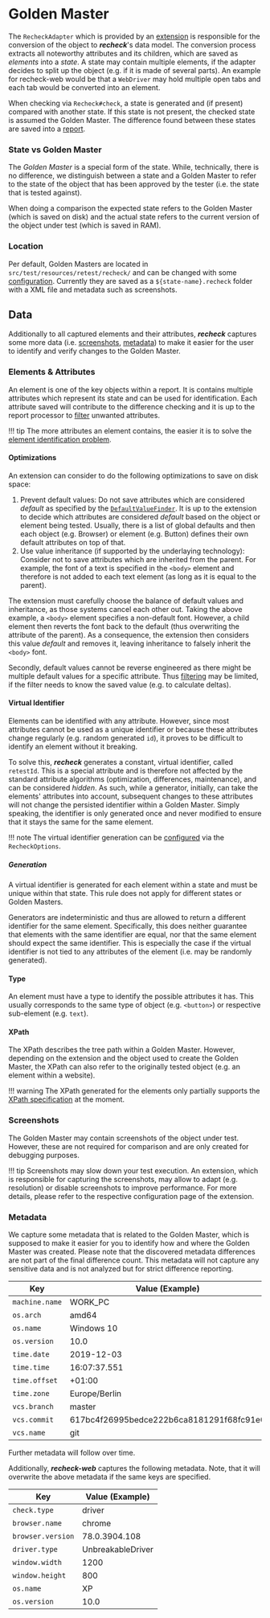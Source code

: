 # Golden Master

The `RecheckAdapter` which is provided by an [extension](../introduction/installation.md) is responsible for the conversion of the object to ***recheck***'s data model. The conversion process extracts all noteworthy attributes and its children, which are saved as *elements* into a *state*. A state may contain multiple elements, if the adapter decides to split up the object (e.g. if it is made of several parts). An example for recheck-web would be that a `WebDriver` may hold multiple open tabs and each tab would be converted into an element.

When checking via `Recheck#check`, a state is generated and (if present) compared with another state. If this state is not present, the checked state is assumed the Golden Master. The difference found between these states are saved into a [report](report.md).

### State vs Golden Master

The *Golden Master* is a special form of the state. While, technically, there is no difference, we distinguish between a state and a Golden Master to refer to the state of the object that has been approved by the tester (i.e. the state that is tested against). 

When doing a comparison the expected state refers to the Golden Master (which is saved on disk) and the actual state refers to the current version of the object under test (which is saved in RAM).

### Location

Per default, Golden Masters are located in `src/test/resources/retest/recheck/` and can be changed with some [configuration](../usage/configuration.md). Currently they are saved as a `${state-name}.recheck` folder with a XML file and metadata such as screenshots.

## Data

Additionally to all captured elements and their attributes, ***recheck*** captures some more data (i.e. [screenshots](#screenshots), [metadata](#metadata)) to make it easier for the user to identify and verify changes to the Golden Master.

### Elements & Attributes

An element is one of the key objects within a report. It is contains multiple attributes which represent its state and can be used for identification. Each attribute saved will contribute to the difference checking and it is up to the report processor to [filter](../usage/filter.md) unwanted attributes.

!!! tip
    The more attributes an element contains, the easier it is to solve the [element identification problem](../../recheck-web/element-identification-problem.md).

#### Optimizations

An extension can consider to do the following optimizations to save on disk space:

1. Prevent default values: Do not save attributes which are considered *default* as specified by the [`DefaultValueFinder`](https://github.com/retest/recheck/blob/master/src/main/java/de/retest/recheck/ui/DefaultValueFinder.java). It is up to the extension to decide which attributes are considered *default* based on the object or element being tested. Usually, there is a list of global defaults and then each object (e.g. Browser) or element (e.g. Button) defines their own default attributes on top of that.
1. Use value inheritance (if supported by the underlaying technology): Consider not to save attributes which are inherited from the parent. For example, the font of a text is specified in the `<body>` element and therefore is not added to each text element (as long as it is equal to the parent). 

The extension must carefully choose the balance of default values and inheritance, as those systems cancel each other out. Taking the above example, a `<body>` element specifies a non-default font. However, a child element then reverts the font back to the default (thus overwriting the attribute of the parent). As a consequence, the extension then considers this value *default* and removes it, leaving inheritance to falsely inherit the `<body>` font.

Secondly, default values cannot be reverse engineered as there might be multiple default values for a specific attribute. Thus [filtering](../usage/filter.md) may be limited, if the filter needs to know the saved value (e.g. to calculate deltas).

#### Virtual Identifier

Elements can be identified with any attribute. However, since most attributes cannot be used as a unique identifier or because these attributes change regularly (e.g. random generated `id`), it proves to be difficult to identify an element without it breaking. 

To solve this, ***recheck*** generates a constant, virtual identifier, called `retestId`. This is a special attribute and is therefore not affected by the standard attribute algorithms (optimization, differences, maintenance), and can be considered *hidden*. As such, while a generator, initially, can take the elements' attributes into account, subsequent changes to these attributes will not change the persisted identifier within a Golden Master. Simply speaking, the identifier is only generated once and never modified to ensure that it stays the same for the same element.

!!! note
    The virtual identifier generation can be [configured](./../usage/configuration.md#options) via the `RecheckOptions`.

##### Generation

A virtual identifier is generated for each element within a state and must be unique within that state. This rule does not apply for different states or Golden Masters.

Generators are indeterministic and thus are allowed to return a different identifier for the same element. Specifically, this does neither guarantee that elements with the same identifier are equal, nor that the same element should expect the same identifier. This is especially the case if the virtual identifier is not tied to any attributes of the element (i.e. may be randomly generated).

#### Type

An element must have a type to identify the possible attributes it has. This usually corresponds to the same type of object (e.g. `<button>`) or respective sub-element (e.g. `text`).

#### XPath

The XPath describes the tree path within a Golden Master. However, depending on the extension and the object used to create the Golden Master, the XPath can also refer to the originally tested object (e.g. an element within a website).

!!! warning
    The XPath generated for the elements only partially supports the [XPath specification](https://www.w3.org/TR/xpath/all/) at the moment.

### Screenshots

The Golden Master may contain screenshots of the object under test. However, these are not required for comparison and are only created for debugging purposes. 

!!! tip
    Screenshots may slow down your test execution. An extension, which is responsible for capturing the screenshots, may allow to adapt (e.g. resolution) or disable screenshots to improve performance. For more details, please refer to the respective configuration page of the extension.

### Metadata

We capture some metadata that is related to the Golden Master, which is supposed to make it easier for you to identify how and where the Golden Master was created. Please note that the discovered metadata differences are not part of the final difference count. This metadata will not capture any sensitive data and is not analyzed but for strict difference reporting.

| Key            | Value (Example)                          |
| -------------- | ---------------------------------------- |
| `machine.name` | WORK_PC                                  |
| `os.arch`      | amd64                                    |
| `os.name`      | Windows 10                               |
| `os.version`   | 10.0                                     |
| `time.date`    | 2019-12-03                               |
| `time.time`    | 16:07:37.551                             |
| `time.offset`  | +01:00                                   |
| `time.zone`    | Europe/Berlin                            |
| `vcs.branch`   | master                                   |
| `vcs.commit`   | 617bc4f26995bedce222b6ca8181291f68fc91e0 |
| `vcs.name`     | git                                      |

Further metadata will follow over time.

Additionally, ***recheck-web*** captures the following metadata. Note, that it will overwrite the above metadata if the same keys are specified.

| Key               | Value (Example)   |
| ----------------- | ----------------- |
| `check.type`      | driver            |
| `browser.name`    | chrome            |
| `browser.version` | 78.0.3904.108     |
| `driver.type`     | UnbreakableDriver |
| `window.width`    | 1200              |
| `window.height`   | 800               |
| `os.name`         | XP                |
| `os.version`      | 10.0              |
